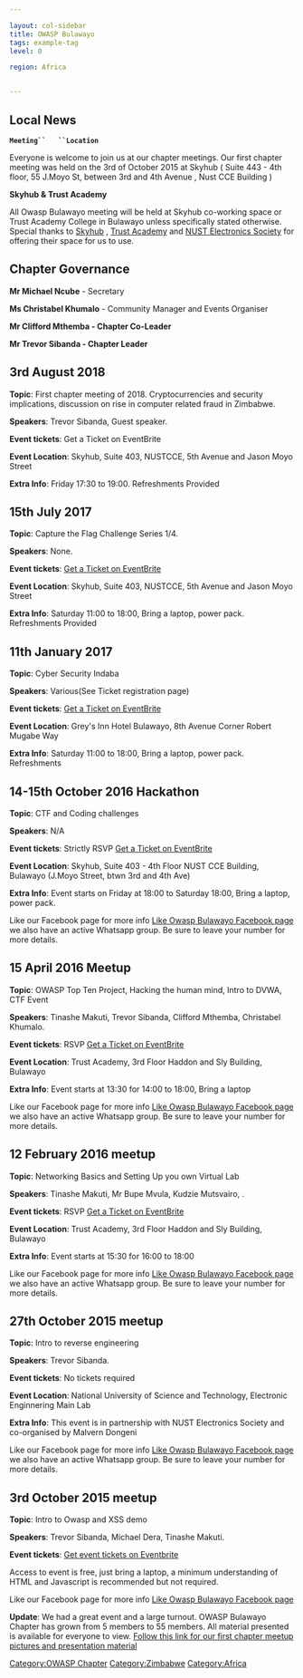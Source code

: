 ```yaml
---

layout: col-sidebar
title: OWASP Bulawayo
tags: example-tag
level: 0

region: Africa


---
```

## Local News

**`Meeting``   ``Location`**

Everyone is welcome to join us at our chapter meetings. Our first
chapter meeting was held on the 3rd of October 2015 at Skyhub ( Suite
443 - 4th floor, 55 J.Moyo St, between 3rd and 4th Avenue , Nust CCE
Building )

**Skyhub & Trust Academy**

All Owasp Bulawayo meeting will be held at Skyhub co-working space or
Trust Academy College in Bulawayo unless specifically stated otherwise.
Special thanks to [Skyhub](http://www.skyhub.co.zw/) , [Trust
Academy](http://trustacademy.org) and [NUST Electronics
Society](http://www.nust.ac.zw) for offering their space for us to use.

## Chapter Governance

**Mr Michael Ncube** - Secretary

**Ms Christabel Khumalo** - Community Manager and Events Organiser

**Mr Clifford Mthemba - Chapter Co-Leader**

**Mr Trevor Sibanda - Chapter Leader**

## 3rd August 2018

**Topic**: First chapter meeting of 2018. Cryptocurrencies and security
implications, discussion on rise in computer related fraud in Zimbabwe.

**Speakers**: Trevor Sibanda, Guest speaker.

**Event tickets**: Get a Ticket on EventBrite

**Event Location**: Skyhub, Suite 403, NUSTCCE, 5th Avenue and Jason
Moyo Street

**Extra Info**: Friday 17:30 to 19:00. Refreshments Provided

## 15th July 2017

**Topic**: Capture the Flag Challenge Series 1/4.

**Speakers**: None.

**Event tickets**: [Get a Ticket on
EventBrite](https://www.eventbrite.com/e/owasp-byo-capture-the-flag-challenge-series-2017-14-tickets-35807919451)

**Event Location**: Skyhub, Suite 403, NUSTCCE, 5th Avenue and Jason
Moyo Street

**Extra Info**: Saturday 11:00 to 18:00, Bring a laptop, power pack.
Refreshments Provided

## 11th January 2017

**Topic**: Cyber Security Indaba

**Speakers**: Various(See Ticket registration page)

**Event tickets**: [Get a Ticket on
EventBrite](https://www.eventbrite.com/e/owasp-byo-april-15th-meetup-tickets-24421964754)

**Event Location**: Grey's Inn Hotel Bulawayo, 8th Avenue Corner Robert
Mugabe Way

**Extra Info**: Saturday 11:00 to 18:00, Bring a laptop, power pack.
Refreshments

## 14-15th October 2016 Hackathon

**Topic**: CTF and Coding challenges

**Speakers**: N/A

**Event tickets**: Strictly RSVP [Get a Ticket on
EventBrite](https://www.eventbrite.com/e/owasp-byo-april-15th-meetup-tickets-24421964754)

**Event Location**: Skyhub, Suite 403 - 4th Floor NUST CCE Building,
Bulawayo (J.Moyo Street, btwn 3rd and 4th Ave)

**Extra Info**: Event starts on Friday at 18:00 to Saturday 18:00, Bring
a laptop, power pack.

Like our Facebook page for more info [Like Owasp Bulawayo Facebook
page](https://www.facebook.com/pages/Owasp-Bulawayo-Chapter/867159306708882)
we also have an active Whatsapp group. Be sure to leave your number for
more details.

## 15 April 2016 Meetup

**Topic**: OWASP Top Ten Project, Hacking the human mind, Intro to DVWA,
CTF Event

**Speakers**: Tinashe Makuti, Trevor Sibanda, Clifford Mthemba,
Christabel Khumalo.

**Event tickets**: RSVP [Get a Ticket on
EventBrite](https://www.eventbrite.com/e/owasp-byo-april-15th-meetup-tickets-24421964754)

**Event Location**: Trust Academy, 3rd Floor Haddon and Sly Building,
Bulawayo

**Extra Info**: Event starts at 13:30 for 14:00 to 18:00, Bring a laptop

Like our Facebook page for more info [Like Owasp Bulawayo Facebook
page](https://www.facebook.com/pages/Owasp-Bulawayo-Chapter/867159306708882)
we also have an active Whatsapp group. Be sure to leave your number for
more details.

## 12 February 2016 meetup

**Topic**: Networking Basics and Setting Up you own Virtual Lab

**Speakers**: Tinashe Makuti, Mr Bupe Mvula, Kudzie Mutsvairo, .

**Event tickets**: RSVP [Get a Ticket on
EventBrite](https://www.eventbrite.com/e/owasp-february-2016-meetup-networking-setting-up-a-vm-tickets-21294240647)

**Event Location**: Trust Academy, 3rd Floor Haddon and Sly Building,
Bulawayo

**Extra Info**: Event starts at 15:30 for 16:00 to 18:00

Like our Facebook page for more info [Like Owasp Bulawayo Facebook
page](https://www.facebook.com/pages/Owasp-Bulawayo-Chapter/867159306708882)
we also have an active Whatsapp group. Be sure to leave your number for
more details.

## 27th October 2015 meetup

**Topic**: Intro to reverse engineering

**Speakers**: Trevor Sibanda.

**Event tickets**: No tickets required

**Event Location**: National University of Science and Technology,
Electronic Enginnering Main Lab

**Extra Info**: This event is in partnership with NUST Electronics
Society and co-organised by Malvern Dongeni

Like our Facebook page for more info [Like Owasp Bulawayo Facebook
page](https://www.facebook.com/pages/Owasp-Bulawayo-Chapter/867159306708882)
we also have an active Whatsapp group. Be sure to leave your number for
more details.

## 3rd October 2015 meetup

**Topic**: Intro to Owasp and XSS demo

**Speakers**: Trevor Sibanda, Michael Dera, Tinashe Makuti.

**Event tickets**: [Get event tickets on
Eventbrite](https://www.eventbrite.com/e/owasp-bulawayo-meeting-hack-a-bank-using-xss-tickets-18601039209)

Access to event is free, just bring a laptop, a minimum understanding of
HTML and Javascript is recommended but not required.

Like our Facebook page for more info [Like Owasp Bulawayo Facebook
page](https://www.facebook.com/pages/Owasp-Bulawayo-Chapter/867159306708882)

**Update**: We had a great event and a large turnout. OWASP Bulawayo
Chapter has grown from 5 members to 55 members. All material presented
is available for everyone to view. [Follow this link for our first
chapter meetup pictures and presentation
material](https://drive.google.com/folderview?id=0B1ZjLUAc-wWUT3AwYk1mVXptbW8&usp=sharing)

[Category:OWASP Chapter](Category:OWASP_Chapter "wikilink")
[Category:Zimbabwe](Category:Zimbabwe "wikilink")
[Category:Africa](Category:Africa "wikilink")
